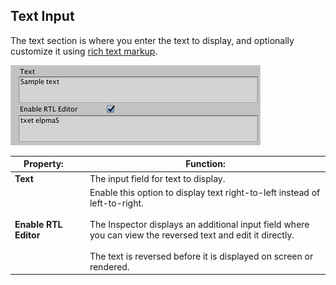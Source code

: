 ## Text Input

The text section is where you enter the text to display, and optionally customize it using [rich text markup](RichText.md).

![Example image](../images/TMP_Object_Text.png)

|Property:| |Function:|
|---------|-|---------|
|**Text**||The input field for text to display.|
|**Enable RTL Editor**||Enable this option to display text right-to-left instead of left-to-right. <br/><br/>The Inspector displays an additional input field where you can view the reversed text and edit it directly. <br/><br/>The text is reversed before it is displayed on screen or rendered.|